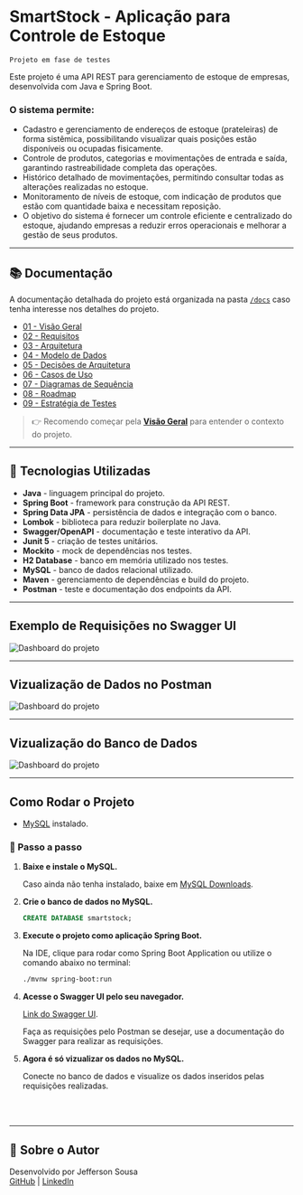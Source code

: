 # SmartStock - Aplicação para Controle de Estoque 

```Projeto em fase de testes```

Este projeto é uma API REST para gerenciamento de estoque de empresas, desenvolvida com Java e Spring Boot.

### O sistema permite:

- Cadastro e gerenciamento de endereços de estoque (prateleiras) de forma sistêmica, possibilitando visualizar quais posições estão disponíveis ou ocupadas fisicamente.
- Controle de produtos, categorias e movimentações de entrada e saída, garantindo rastreabilidade completa das operações.
- Histórico detalhado de movimentações, permitindo consultar todas as alterações realizadas no estoque.
- Monitoramento de níveis de estoque, com indicação de produtos que estão com quantidade baixa e necessitam reposição.
- O objetivo do sistema é fornecer um controle eficiente e centralizado do estoque, ajudando empresas a reduzir erros operacionais e melhorar a gestão de seus produtos.


---

## 📚 Documentação

A documentação detalhada do projeto está organizada na pasta [`/docs`](./docs) caso tenha interesse nos detalhes do projeto.  

- [01 - Visão Geral](./docs/01-visao-geral.md)  
- [02 - Requisitos](./docs/02-requisitos.md)  
- [03 - Arquitetura](./docs/03-arquitetura.md)  
- [04 - Modelo de Dados](./docs/04-modelo-dados.md)  
- [05 - Decisões de Arquitetura](./docs/05-decisoes-arquitetura.md)  
- [06 - Casos de Uso](./docs/06-casos-uso.md)  
- [07 - Diagramas de Sequência](./docs/07-modelo-sequencia.md)  
- [08 - Roadmap](./docs/08-roadmap.md)  
- [09 - Estratégia de Testes](./docs/09-testes.md)  

> 👉 Recomendo começar pela **[Visão Geral](./docs/01-visao-geral.md)** para entender o contexto do projeto.

---

## 🚀 Tecnologias Utilizadas

- **Java** -  linguagem principal do projeto.
- **Spring Boot** - framework para construção da API REST.
- **Spring Data JPA** - persistência de dados e integração com o banco.
- **Lombok** - biblioteca para reduzir boilerplate no Java.
- **Swagger/OpenAPI** - documentação e teste interativo da API.
- **Junit 5** - criação de testes unitários.
- **Mockito** - mock de dependências nos testes.
- **H2 Database** - banco em memória utilizado nos testes.
- **MySQL** - banco de dados relacional utilizado.
- **Maven** - gerenciamento de dependências e build do projeto.
- **Postman** - teste e documentação dos endpoints da API.

---

## Exemplo de Requisições no Swagger UI

![Dashboard do projeto](docs/images/SwaggerUI.png)

---

## Vizualização de Dados no Postman

![Dashboard do projeto](docs/images/Postman.png)

---

## Vizualização do Banco de Dados

![Dashboard do projeto](docs/images/H2%20Console.png)

---

## Como Rodar o Projeto

- [MySQL](https://dev.mysql.com/downloads/) instalado.

### 📝 Passo a passo

1. **Baixe e instale o MySQL.**

   Caso ainda não tenha instalado, baixe em [MySQL Downloads](https://dev.mysql.com/downloads/).

2. **Crie o banco de dados no MySQL.**

   ```sql
   CREATE DATABASE smartstock;

3. **Execute o projeto como aplicação Spring Boot.**

    Na IDE, clique para rodar como Spring Boot Application ou utilize o comando abaixo no terminal:
    ```bash
    ./mvnw spring-boot:run
    ```
4. **Acesse o Swagger UI pelo seu navegador.**

    [Link do Swagger UI](http://localhost:8080/swagger-ui/index.html).

    Faça as requisições pelo Postman se desejar, use a documentação do Swagger para realizar as requisições.

5. **Agora é só vizualizar os dados no MySQL.**
    
    Conecte no banco de dados e visualize os dados inseridos pelas requisições realizadas.

<br><br>

---

## 🙋 Sobre o Autor

Desenvolvido por Jefferson Sousa  
[GitHub](https://github.com/JeffSSousa) | [LinkedIn](https://www.linkedin.com/in/jefferson-sousa-8b93a81a2/)